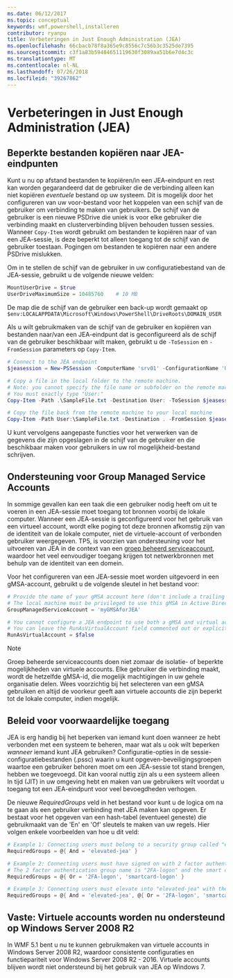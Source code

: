 ```yaml
---
ms.date: 06/12/2017
ms.topic: conceptual
keywords: wmf,powershell,installeren
contributor: ryanpu
title: Verbeteringen in Just Enough Administration (JEA)
ms.openlocfilehash: 66cbacb78f8a365e9c8556c7c56b3c3525de7395
ms.sourcegitcommit: c3f1a83b59484651119630f3089aa51b6e7d4c3c
ms.translationtype: MT
ms.contentlocale: nl-NL
ms.lasthandoff: 07/26/2018
ms.locfileid: "39267862"
---
```

# <a name="improvements-to-just-enough-administration-jea"></a>Verbeteringen in Just Enough Administration (JEA)

## <a name="constrained-file-copy-tofrom-jea-endpoints"></a>Beperkte bestanden kopiëren naar JEA-eindpunten

Kunt u nu op afstand bestanden te kopiëren/in een JEA-eindpunt en rest kan worden gegarandeerd dat de gebruiker die de verbinding alleen kan niet kopiëren *eventuele* bestand op uw systeem. Dit is mogelijk door het configureren van uw voor-bestand voor het koppelen van een schijf van de gebruiker om verbinding te maken van gebruikers. De schijf van de gebruiker is een nieuwe PSDrive die uniek is voor elke gebruiker die verbinding maakt en clusterverbinding blijven behouden tussen sessies. Wanneer `Copy-Item` wordt gebruikt om bestanden te kopiëren naar of van een JEA-sessie, is deze beperkt tot alleen toegang tot de schijf van de gebruiker toestaan. Pogingen om bestanden te kopiëren naar een andere PSDrive mislukken.

Om in te stellen de schijf van de gebruiker in uw configuratiebestand van de JEA-sessie, gebruikt u de volgende nieuwe velden:

```powershell
MountUserDrive = $true
UserDriveMaximumSize = 10485760    # 10 MB
```

De map die de schijf van de gebruiker een back-up wordt gemaakt op `$env:LOCALAPPDATA\Microsoft\Windows\PowerShell\DriveRoots\DOMAIN_USER`

Als u wilt gebruikmaken van de schijf van de gebruiker en kopiëren van bestanden naar/van een JEA-eindpunt dat is geconfigureerd als de schijf van de gebruiker beschikbaar wilt maken, gebruikt u de `-ToSession` en `-FromSession` parameters op `Copy-Item`.

```powershell
# Connect to the JEA endpoint
$jeasession = New-PSSession -ComputerName 'srv01' -ConfigurationName 'UserDemo'

# Copy a file in the local folder to the remote machine.
# Note: you cannot specify the file name or subfolder on the remote machine.
# You must exactly type "User:"
Copy-Item -Path .\SampleFile.txt -Destination User: -ToSession $jeasession

# Copy the file back from the remote machine to your local machine
Copy-Item -Path User:\SampleFile.txt -Destination . -FromSession $jeasession
```

U kunt vervolgens aangepaste functies voor het verwerken van de gegevens die zijn opgeslagen in de schijf van de gebruiker en die beschikbaar maken voor gebruikers in uw rol mogelijkheid-bestand schrijven.

## <a name="support-for-group-managed-service-accounts"></a>Ondersteuning voor Group Managed Service Accounts

In sommige gevallen kan een taak die een gebruiker nodig heeft om uit te voeren in een JEA-sessie moet toegang tot bronnen voorbij de lokale computer. Wanneer een JEA-sessie is geconfigureerd voor het gebruik van een virtueel account, wordt elke poging tot deze bronnen afkomstig zijn van de identiteit van de lokale computer, niet de virtuele-account of verbonden gebruiker weergegeven. TP5, is voorzien van ondersteuning voor het uitvoeren van JEA in de context van een [groep beheerd serviceaccount](/previous-versions/windows/it-pro/windows-server-2012-R2-and-2012/jj128431\(v=ws.11\)), waardoor het veel eenvoudiger toegang krijgen tot netwerkbronnen met behulp van de identiteit van een domein.

Voor het configureren van een JEA-sessie moet worden uitgevoerd in een gMSA-account, gebruikt u de volgende sleutel in het bestand voor:

```powershell
# Provide the name of your gMSA account here (don't include a trailing $)
# The local machine must be privileged to use this gMSA in Active Directory
GroupManagedServiceAccount = 'myGMSAforJEA'

# You cannot configure a JEA endpoint to use both a gMSA and virtual account
# You can leave the RunAsVirtualAccount field commented out or explicitly set it to false
RunAsVirtualAccount = $false
```

> [!NOTE]
> Groep beheerde serviceaccounts doen niet zomaar de isolatie- of beperkte mogelijkheden van virtuele accounts.
> Elke gebruiker die verbinding maakt, wordt de hetzelfde gMSA-id, die mogelijk machtigingen in uw gehele organisatie delen. Wees voorzichtig bij het selecteren van een gMSA gebruiken en altijd de voorkeur geeft aan virtuele accounts die zijn beperkt tot de lokale computer, indien mogelijk.

## <a name="conditional-access-policies"></a>Beleid voor voorwaardelijke toegang

JEA is erg handig bij het beperken van iemand kunt doen wanneer ze hebt verbonden met een systeem te beheren, maar wat als u ook wilt beperken *wanneer* iemand kunt JEA gebruiken? Configuratie-opties in de sessie-configuratiebestanden (.pssc) waarin u kunt opgeven-beveiligingsgroepen waartoe een gebruiker behoren moet om een JEA-sessie tot stand brengen, hebben we toegevoegd. Dit kan vooral nuttig zijn als u een systeem alleen In tijd (JIT) in uw omgeving hebt en maken van uw gebruikers wilt voordat u toegang tot een JEA-eindpunt voor veel bevoegdheden verhogen.

De nieuwe *RequiredGroups* veld in het bestand voor kunt u de logica om na te gaan als een gebruiker verbinding met JEA maken kan opgeven. Er bestaat voor het opgeven van een hash-tabel (eventueel geneste) die gebruikmaakt van de 'En' en 'Of' sleutels te maken van uw regels. Hier volgen enkele voorbeelden van hoe u dit veld:

```powershell
# Example 1: Connecting users must belong to a security group called "elevated-jea"
RequiredGroups = @{ And = 'elevated-jea' }

# Example 2: Connecting users must have signed on with 2 factor authentication or a smart card
# The 2 factor authentication group name is "2FA-logon" and the smart card group name is "smartcard-logon"
RequiredGroups = @{ Or = '2FA-logon', 'smartcard-logon' }

# Example 3: Connecting users must elevate into "elevated-jea" with their JIT system and have logged on with 2FA or a smart card
RequiredGroups = @{ And = 'elevated-jea', @{ Or = '2FA-logon', 'smartcard-logon' }}
```

## <a name="fixed-virtual-accounts-are-now-supported-on-windows-server-2008-r2"></a>Vaste: Virtuele accounts worden nu ondersteund op Windows Server 2008 R2

In WMF 5.1 bent u nu te kunnen gebruikmaken van virtuele accounts in Windows Server 2008 R2, waardoor consistente configuraties en functiepariteit voor Windows Server 2008 R2 - 2016. Virtuele accounts blijven wordt niet ondersteund bij het gebruik van JEA op Windows 7.